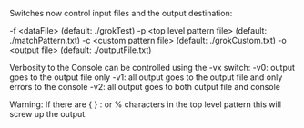 ﻿
Switches now control input files and the output destination:

-f \<dataFile\> (default: ./grokTest)
-p \<top level pattern file\> (default: ./matchPattern.txt)
-c \<custom pattern file\> (default: ./grokCustom.txt)
-o \<output file\> (default: ./outputFile.txt)

Verbosity to the Console can be controlled using the -vx switch:
-v0: output goes to the output file only
-v1: all output goes to the output file and only errors to the console
-v2: all output goes to both output file and console

Warning: If there are \{ \} \: or \% characters in the top level pattern this will screw up the output.